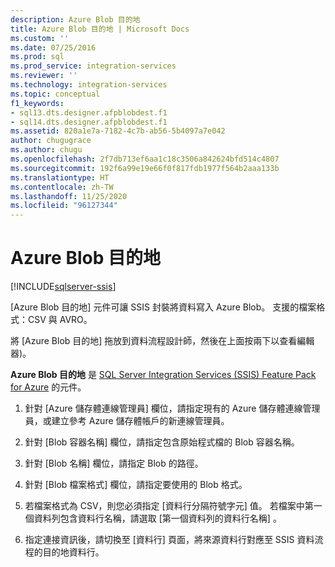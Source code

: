 ```yaml
---
description: Azure Blob 目的地
title: Azure Blob 目的地 | Microsoft Docs
ms.custom: ''
ms.date: 07/25/2016
ms.prod: sql
ms.prod_service: integration-services
ms.reviewer: ''
ms.technology: integration-services
ms.topic: conceptual
f1_keywords:
- sql13.dts.designer.afpblobdest.f1
- sql14.dts.designer.afpblobdest.f1
ms.assetid: 820a1e7a-7182-4c7b-ab56-5b4097a7e042
author: chugugrace
ms.author: chugu
ms.openlocfilehash: 2f7db713ef6aa1c18c3506a842624bfd514c4807
ms.sourcegitcommit: 192f6a99e19e66f0f817fdb1977f564b2aaa133b
ms.translationtype: HT
ms.contentlocale: zh-TW
ms.lasthandoff: 11/25/2020
ms.locfileid: "96127344"
---
```

# <a name="azure-blob-destination"></a>Azure Blob 目的地

[!INCLUDE[sqlserver-ssis](../../includes/applies-to-version/sqlserver-ssis.md)]


 [Azure Blob 目的地] 元件可讓 SSIS 封裝將資料寫入 Azure Blob。 支援的檔案格式：CSV 與 AVRO。 
   
 將 [Azure Blob 目的地] 拖放到資料流程設計師，然後在上面按兩下以查看編輯器)。  
  
 **Azure Blob 目的地** 是 [SQL Server Integration Services (SSIS) Feature Pack for Azure](../../integration-services/azure-feature-pack-for-integration-services-ssis.md) 的元件。  
  
1.  針對 [Azure 儲存體連線管理員] 欄位，請指定現有的 Azure 儲存體連線管理員，或建立參考 Azure 儲存體帳戶的新連線管理員。  
  
2.  針對 [Blob 容器名稱] 欄位，請指定包含原始程式檔的 Blob 容器名稱。  
  
3.  針對 [Blob 名稱] 欄位，請指定 Blob 的路徑。  
  
4.  針對 [Blob 檔案格式] 欄位，請指定要使用的 Blob 格式。  
  
5.  若檔案格式為 CSV，則您必須指定 [資料行分隔符號字元] 值。 若檔案中第一個資料列包含資料行名稱，請選取 [第一個資料列的資料行名稱]  。  
  
6.  指定連接資訊後，請切換至 [資料行]  頁面，將來源資料行對應至 SSIS 資料流程的目的地資料行。  
  
  
